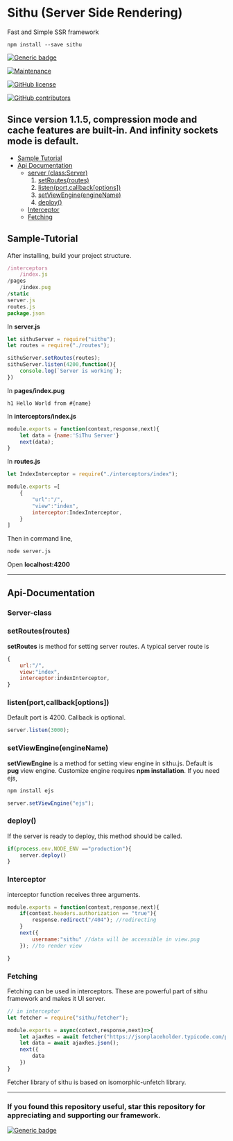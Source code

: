 # Sithu (Server Side Rendering)
 Fast and Simple SSR framework

```
npm install --save sithu
```
[![Generic badge](https://img.shields.io/badge/Star-Repository-blue.svg)](https://github.com/MinSiThu/sithu/stargazers)


[![Maintenance](https://img.shields.io/badge/Maintained%3F-yes-green.svg)](https://github.com/MinSiThu/sithu)

[![GitHub license](https://img.shields.io/github/license/Naereen/StrapDown.js.svg)](https://github.com/MinSiThu/sithu/blob/master/LICENSE)

[![GitHub contributors](https://img.shields.io/github/contributors/Naereen/StrapDown.js.svg)](https://github.com/MinSiThu/sithu/graphs/contributors)

## Since version 1.1.5, compression mode and cache features are built-in. And infinity sockets mode is default.

- [Sample Tutorial](#Sample-Tutorial)
- [Api Documentation](#Api-Documentation)
  - [server (class:Server)](#Server-class)
    1. [setRoutes(routes)](#setRoutes(routes))
    2. [listen(port,callback[options])](#listen(port,callback[options]))
    3. [setViewEngine(engineName)](#setViewEngine(engineName))
    4. [deploy()](#deploy())
  - [Interceptor](#Interceptor)
  - [Fetching](#Fetching)

## Sample-Tutorial
After installing, build your project structure.
```js
/interceptors
    /index.js
/pages
    /index.pug
/static
server.js
routes.js
package.json
```

In **server.js**
```js
let sithuServer = require("sithu");
let routes = require("./routes");

sithuServer.setRoutes(routes);
sithuServer.listen(4200,function(){
    console.log(`Server is working`);
})
```

In **pages/index.pug**
```jade
h1 Hello World from #{name}
```

In **interceptors/index.js**
```js
module.exports = function(context,response,next){    
    let data = {name:'SiThu Server'}
    next(data);
}
```

In **routes.js**
```js
let IndexInterceptor = require("./interceptors/index");

module.exports =[
    {
        "url":"/",
        "view":"index",
        interceptor:IndexInterceptor,
    }
]
```

Then in command line,
```sh
node server.js
```

Open **localhost:4200**

****
## Api-Documentation

### **Server-class**

### setRoutes(routes)
**setRoutes** is method for setting server routes.
A typical server route is 
```js 
{
    url:"/",
    view:"index",
    interceptor:indexInterceptor,
}
```

### listen(port,callback[options])
Default port is 4200. Callback is optional.
```js
server.listen(3000);
```

### setViewEngine(engineName)
**setViewEngine** is a method for setting view engine in sithu.js. Default is **pug** view engine.
Customize engine requires **npm installation**.
If you need ejs,
```js
npm install ejs
```
```js
server.setViewEngine("ejs");
```

### deploy()
If the server is ready to deploy, this method should be called. 
```js
if(process.env.NODE_ENV =="production"){
    server.deploy()
}
```

### **Interceptor**
interceptor function receives three arguments.
```js
module.exports = function(context,response,next){
    if(context.headers.authorization == "true"){
        response.redirect("/404"); //redirecting
    }
    next({
        username:"sithu" //data will be accessible in view.pug
    }); //to render view

}
```

### **Fetching**
Fetching can be used in interceptors. These are powerful part of sithu framework and makes it UI server.
```js
// in interceptor
let fetcher = require("sithu/fetcher");

module.exports = async(cotext,response,next)=>{
    let ajaxRes = await fetcher("https://jsonplaceholder.typicode.com/posts");
    let data = await ajaxRes.json();
    next({
        data
    })
}
```
Fetcher library of sithu is based on isomorphic-unfetch library.

***
### If you found this repository useful, star this repository for appreciating and supporting our framework.

[![Generic badge](https://img.shields.io/badge/Star-Repository-blue.svg)](https://github.com/MinSiThu/sithu/stargazers)